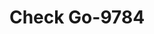 ---
f_zip-code: 46321
f_state-code: IN
title: Check Go-9784
f_phone: 219-836-2626
f_city-only: Munster
f_address: 320 Ridge Rd Munster
f_location-unique-id: '9784'
slug: check-go-9784
updated-on: '2024-05-30T13:46:58.046Z'
created-on: '2024-05-30T13:36:59.803Z'
published-on: '2024-05-30T13:54:32.469Z'
f_city-state: cms/city/munster-in.md
f_company: cms/company/check-go.md
f_state: cms/state/indiana.md
layout: '[payday-loan].html'
tags: payday-loan
---